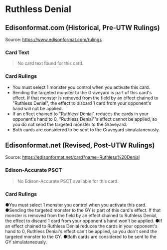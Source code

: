 # Ruthless Denial

## Edisonformat.com (Historical, Pre-UTW Rulings)

Source: https://www.edisonformat.com/rulings

### Card Text

> No card text found for this card.

### Card Rulings

*   You must select 1 monster you control when you activate this card.
*   Sending the targeted monster to the Graveyard is part of this card's effect. If that monster is removed from the field by an effect chained to "Ruthless Denial", the effect to discard 1 card from your opponent's hand will not be applied.
*   If an effect chained to "Ruthless Denial" reduces the cards in your opponent's hand to 0, "Ruthless Denial"'s effect cannot be applied, so you do not send the targeted monster to the Graveyard.
*   Both cards are considered to be sent to the Graveyard simulataneously.

## Edisonformat.net (Revised, Post-UTW Rulings)

Source: https://edisonformat.net/card?name=Ruthless%20Denial

### Edison-Accurate PSCT

> No Edison-Accurate PSCT available for this card.

### Card Rulings

●You must select 1 monster you control when you activate this card.
●Sending the targeted monster to the GY is part of this card's effect. If that monster is removed from the field by an effect chained to Ruthless Denial, the effect to discard 1 card from your opponent's hand won't be applied.
●If an effect chained to Ruthless Denial reduces the cards in your opponent's hand to 0, Ruthless Denial's effect can't be applied, so you don't send the targeted monster to the GY.
●Both cards are considered to be sent to the GY simulataneously.
            